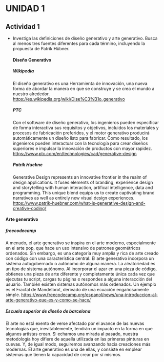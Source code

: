 # UNIDAD 1
## Actividad 1
- Investiga las definiciones de diseño generativo y arte generativo. Busca al menos tres fuentes diferentes para cada término, incluyendo la propuesta de Patrik Hübner.
  #### Diseño Generativo
   ##### Wikipedia
   El diseño generativo es una Herramienta de innovación, una nueva forma de abordar la manera en que se construye y se crea el mundo a nuestro alrededor. 
   https://es.wikipedia.org/wiki/Dise%C3%B1o_generativo
   ##### PTC
   Con el software de diseño generativo, los ingenieros pueden especificar de forma interactiva sus requisitos y objetivos, incluidos los materiales y procesos de 
 fabricación preferidos, y el motor generativo producirá automáticamente un diseño listo para fabricar. Como resultado, los ingenieros pueden interactuar con la 
 tecnología para crear diseños superiores e impulsar la innovación de productos con mayor rapidez.
   https://www.ptc.com/en/technologies/cad/generative-design
  ##### Patrik Huebne
   Generative Design represents an innovative frontier in the realm of design applications. It fuses elements of branding, experience design and storytelling with 
 human interaction, artifical intelligence, data and programming. This unique blend equips us to create captivating brand narratives as well as entirely new visual 
 design experiences.
  https://www.patrik-huebner.com/what-is-generative-design-and-creative-coding/
 #### Arte generativo
   ##### freecodecamp
   A menudo, el arte generativo se inspira en el arte moderno, especialmente en el arte pop, que hace un uso intensivo de patrones geométricos ordenados.
   Sin embargo, es una categoría muy amplia y rica de arte creado con código con una característica central. El arte generativo incorpora un sistema autogobernado 
   o autónomo de alguna manera.
   La aleatoriedad es un tipo de sistema autónomo. Al incorporar el azar en una pieza de código, obtienes una pieza de arte diferente y completamente única cada 
   vez que ejecutas tu script, cargas tu página o respondes a alguna interacción del usuario.
   También existen sistemas autónomos más ordenados. Un ejemplo es el Fractal de Mandelbrot, derivado de una ecuación engañosamente simple.
   https://www.freecodecamp.org/espanol/news/una-introduccion-al-arte-generativo-que-es-y-como-se-hace/
   ##### Escuela superior de diseño de barcelona
   El arte no está exento de verse afectado por el avance de las nuevas tecnologías que, inevitablemente, tendrán un impacto en la forma en que algunos artistas 
   crean. Si echamos una mirada al pasado, nuestra metodología hoy difiere de aquella utilizada en las primeras pinturas en cuevas. Y, de igual modo, seguiremos 
   avanzando hacia creaciones más modernas. El arte generativo es una de ellas, y consiste en emplear sistemas que tienen la capacidad de crear por sí mismos.


